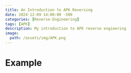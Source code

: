 ```yaml
---
title: An Introduction to APK Reversing
date: 2024-12-09 14:00:00 -500
categories: [Reverse-Engineering]
tags: [APK]
description: My introduction to APK reverse engieering
image:
  path: /assets/img/APK.png
---
```


# Example
